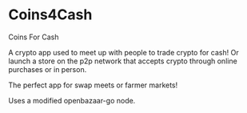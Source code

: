 # Coins4Cash
Coins For Cash


A crypto app used to meet up with people to trade crypto for cash! Or launch a store on the p2p network that accepts crypto through online purchases or in person.

The perfect app for swap meets or farmer markets!

Uses a modified openbazaar-go node.
